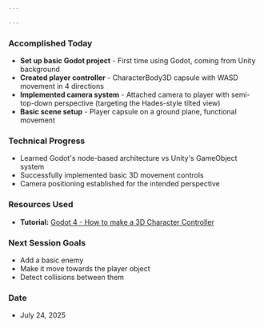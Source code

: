 ```yaml
---

---
```

### Accomplished Today
- **Set up basic Godot project** - First time using Godot, coming from Unity background
- **Created player controller** - CharacterBody3D capsule with WASD movement in 4 directions
- **Implemented camera system** - Attached camera to player with semi-top-down perspective (targeting the Hades-style tilted view)
- **Basic scene setup** - Player capsule on a ground plane, functional movement
### Technical Progress
- Learned Godot's node-based architecture vs Unity's GameObject system
- Successfully implemented basic 3D movement controls
- Camera positioning established for the intended perspective
### Resources Used
- **Tutorial:** [Godot 4 - How to make a 3D Character Controller](https://www.youtube.com/watch?v=sVsn9NqpVhg)
### Next Session Goals
- Add a basic enemy
- Make it move towards the player object
- Detect collisions between them
### Date
- July 24, 2025